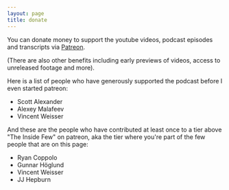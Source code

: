 ```yaml
---
layout: page
title: donate
---
```


You can donate money to support the youtube videos, podcast episodes and transcripts via [Patreon](https://www.patreon.com/theinsideview).

(There are also other benefits including early previews of videos, access to unreleased footage and more).

Here is a list of people who have generously supported the podcast before I even started patreon:
- Scott Alexander
- Alexey Malafeev
- Vincent Weisser

And these are the people who have contributed at least once to a tier above "The Inside Few" on patreon, aka the tier where you're part of the few people that are on this page:
- Ryan Coppolo
- Gunnar Höglund
- Vincent Weisser
- JJ Hepburn
